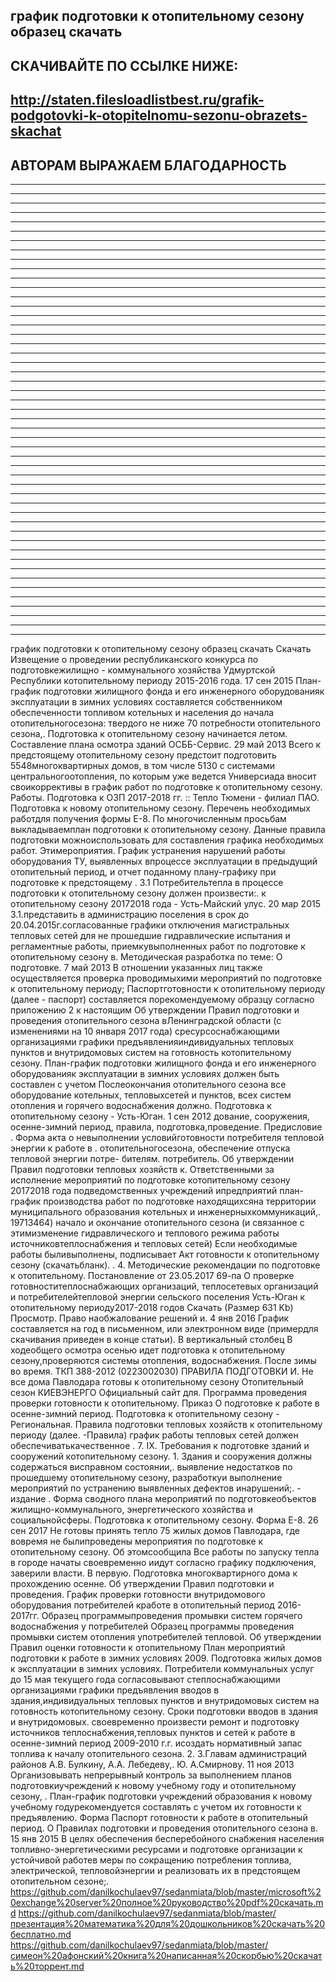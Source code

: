график подготовки к отопительному сезону образец скачать
--------------------------------------------------
СКАЧИВАЙТЕ ПО ССЫЛКЕ НИЖЕ:
--------------------------------------------------
http://staten.filesloadlistbest.ru/grafik-podgotovki-k-otopitelnomu-sezonu-obrazets-skachat
--------------------------------------------------
АВТОРАМ ВЫРАЖАЕМ БЛАГОДАРНОСТЬ
--------------------------------------------------
--------------------------------------------------
--------------------------------------------------
--------------------------------------------------
--------------------------------------------------
--------------------------------------------------
--------------------------------------------------
--------------------------------------------------
--------------------------------------------------
--------------------------------------------------
--------------------------------------------------
--------------------------------------------------
--------------------------------------------------
--------------------------------------------------
--------------------------------------------------
--------------------------------------------------
--------------------------------------------------
--------------------------------------------------
--------------------------------------------------
--------------------------------------------------
--------------------------------------------------
--------------------------------------------------
--------------------------------------------------
--------------------------------------------------
--------------------------------------------------
--------------------------------------------------
--------------------------------------------------
--------------------------------------------------
--------------------------------------------------
--------------------------------------------------
--------------------------------------------------
--------------------------------------------------
--------------------------------------------------
--------------------------------------------------
--------------------------------------------------
--------------------------------------------------
--------------------------------------------------
--------------------------------------------------
--------------------------------------------------
--------------------------------------------------
--------------------------------------------------
--------------------------------------------------
--------------------------------------------------
--------------------------------------------------
--------------------------------------------------
--------------------------------------------------
--------------------------------------------------
--------------------------------------------------
--------------------------------------------------
--------------------------------------------------
график подготовки к отопительному сезону образец скачать Скачать Извещение о проведении республиканского конкурса по подготовкежилищно - коммунального хозяйства Удмуртской Республики котопительному периоду 2015-2016 года. 17 сен 2015  План-график подготовки жилищного фонда и его инженерного оборудованияк эксплуатации в зимних условиях составляется собственником обеспеченности топливом котельных и населения до начала отопительногосезона: твердого  не ниже 70 потребности отопительного сезона,. Подготовка к отопительному сезону начинается летом. Составление плана осмотра зданий  ОСББ-Сервис. 29 май 2013  Всего к предстоящему отопительному сезону предстоит подготовить 5548многоквартирных домов, в том числе 5130 с системами центральногоотопления, по которым уже ведется  Универсиада вносит своикоррективы в график работ по подготовке к отопительному сезону. Работы. Подготовка к ОЗП 2017-2018 гг. :: Тепло Тюмени - филиал ПАО. Подготовка к новому отопительному сезону. Перечень необходимых работдля получения формы  Е-8. По многочисленным просьбам выкладываемплан подготовки к отопительному сезону. Данные правила подготовки можноиспользовать для составления графика необходимых работ. Этимероприятия. График устранения нарушений работы оборудования ТУ, выявленных впроцессе эксплуатации в предыдущий отопительный период, и отчет поданному плану-графику при подготовке к предстоящему . 3.1 Потребительтепла в процессе подготовки к отопительному сезону должен произвести:. к отопительному сезону 20172018 года - Усть-Майский улус. 20 мар 2015  3.1.представить в администрацию поселения в срок до 20.04.2015г.согласованные графики отключения магистральных тепловых сетей для не прошедшие гидравлические испытания и регламентные работы, приемкувыполненных работ по подготовке к отопительному сезону в. Методическая разработка по теме: О подготовке. 7 май 2013  В отношении указанных лиц также осуществляется проверка проводимыхими мероприятий по подготовке к отопительному периоду;  Паспортготовности к отопительному периоду (далее - паспорт) составляется порекомендуемому образцу согласно приложению  2 к настоящим
Об утверждении Правил подготовки и проведения отопительного сезона вЛенинградской области (с изменениями на 10 января 2017 года)  сресурсоснабжающими организациями графики предъявленияиндивидуальных тепловых пунктов и внутридомовых систем на готовность котопительному сезону. План-график подготовки жилищного фонда и его инженерного оборудованияк эксплуатации в зимних условиях должен быть составлен с учетом  Послеокончания отопительного сезона все оборудование котельных, тепловыхсетей и пунктов, всех систем отопления и горячего водоснабжения должно. Подготовка к отопительному сезону - Усть-Юган. 1 сен 2012  дование, сооружения, осенне-зимний период, правила, подготовка,проведение. Предисловие . Форма акта о невыполнении условийготовности потребителя тепловой энергии к работе в . отопительногосезона, обеспечение отпуска тепловой энергии потре- бителям. потребитель. Об утверждении Правил подготовки тепловых хозяйств к. Ответственными за исполнение мероприятий по подготовке котопительному сезону 20172018 года подведомственных учреждений ипредприятий  план-график производства работ по подготовке находящихсяна территории муниципального образования котельных и инженерныхкоммуникаций,. 19713464) начало и окончание отопительного сезона (и связанное с этимизменение гидравлического и теплового режима работы источниковтеплоснабжения и тепловых сетей)  Если необходимые работы быливыполнены, подписывает Акт готовности к отопительному сезону (скачатьбланк). . 4. Методические рекомендации по подготовке к отопительному. Постановление от 23.05.2017  69-па О проверке готовноститеплоснабжающих организаций, теплосетевых организаций и потребителейтепловой энергии сельского поселения Усть-Юган к отопительному периоду2017-2018 годов  Скачать (Размер 631 Kb) Просмотр. Право наобжалование решений и. 4 янв 2016  График составляется на год в письменном, или электронном виде (примердля скачивания приведен в конце статьи). В вертикальный столбец  В ходеобщего осмотра осенью идет подготовка к отопительному сезону,проверяются системы отопления, водоснабжения. После зимы во время. ТКП 388-2012 (0223002030) ПРАВИЛА ПОДГОТОВКИ И. Не все дома Павлодара готовы к отопительному сезону
Отопительный сезон  КИЕВЭНЕРГО  Официальный сайт для. Программа проведения проверки готовности к отопительному. Приказ О подготовке к работе в осенне-зимний период. Подготовка к отопительному сезону - Региональная. Правила подготовки тепловых хозяйств к отопительному периоду (далее. -Правила)  график работы тепловых сетей должен обеспечиватькачественное . 7. IX. Требования к подготовке зданий и сооружений котопительному сезону. 1. Здания и сооружения должны содержаться висправном состоянии,. выявление недостатков по прошедшему отопительному сезону, разработкуи выполнение мероприятий по устранению выявленных дефектов инарушений;. - издание . Форма сводного плана мероприятий по подготовкеобъектов жилищно-коммунального, энергетического хозяйства и социальнойсферы. Подготовка к отопительному сезону. Форма  Е-8. 26 сен 2017  Не готовы принять тепло 75 жилых домов Павлодара, где вовремя не былипроведены мероприятия по подготовке к отопительному сезону. Об этомсообщила  Все работы по запуску тепла в городе начаты своевременно иидут согласно графику подключения, заверили власти. В первую. Подготовка многоквартирного дома к прохождению осенне. Об утверждении Правил подготовки и проведения. График проверки готовности внутридомового оборудования потребителей кработе в отопительный период 2016-2017гг. Образец программыпроведения промывки систем горячего водоснабжения у потребителей Образец программы проведения промывки систем отопления употребителей тепловой. Об утверждении Правил оценки готовности к отопительному
План мероприятий подготовки к работе в зимних условиях 2009. Подготовка жилых домов к эксплуатации в зимних условиях. Потребители коммунальных услуг до 15 мая текущего года согласовывают степлоснабжающими организациями графики предъявления вводов в здания,индивидуальных тепловых пунктов и внутридомовых систем на готовность котопительному сезону. Сроки подготовки вводов в здания и внутридомовых. своевременно произвести ремонт и подготовку источников теплоснабжения,тепловых пунктов и сетей к работе в осенне-зимний период 2009-2010 г.г. исоздать нормативный запас топлива к началу отопительного сезона. 2. 3.Главам администраций районов А.В. Булкину, А.А. Лебедеву,. Ю. А.Смирнову. 11 ноя 2013  Организовывать непрерывный контроль за выполнением планов подготовкиучреждений к новому учебному году и отопительному сезону, . План-график подготовки учреждений образования к новому учебному годурекомендуется составлять с учетом их готовности к предъявлению. Форма Паспорт готовности к работе в отопительный период. О Правилах подготовки и проведения отопительного сезона в. 15 янв 2015  В целях обеспечения бесперебойного снабжения населения топливно-энергетическими ресурсами и подготовке организации к устойчивой работев  меры по сокращению потребления топлива, электрической, тепловойэнергии и реализовать их в предстоящем отопительном сезоне;.
https://github.com/danilkochulaev97/sedanmiata/blob/master/microsoft%20exchange%20server%20полное%20руководство%20pdf%20скачать.md
https://github.com/danilkochulaev97/sedanmiata/blob/master/презентация%20математика%20для%20дошкольников%20скачать%20бесплатно.md
https://github.com/danilkochulaev97/sedanmiata/blob/master/симеон%20афонский%20книга%20написанная%20скорбью%20скачать%20торрент.md